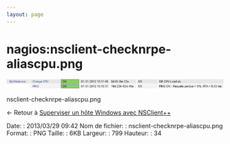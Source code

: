 ```yaml
---
layout: page
---
```


nagios:nsclient-checknrpe-aliascpu.png
======================================

[![nsclient-checknrpe-aliascpu.png](../../assets/media/nagios/nsclient-checknrpe-aliascpu.png@cache=&w=799&h=34 "nsclient-checknrpe-aliascpu.png")](../../assets/media/nagios/nsclient-checknrpe-aliascpu.png@cache= "Afficher le fichier original")

nsclient-checknrpe-aliascpu.png

← Retour à [Superviser un hôte Windows avec
NSClient++](../../nagios/nagios-nsclient-host.html "nagios:nagios-nsclient-host")

Date:
:   2013/03/29 09:42
Nom de fichier:
:   nsclient-checknrpe-aliascpu.png
Format:
:   PNG
Taille:
:   6KB
Largeur:
:   799
Hauteur:
:   34

